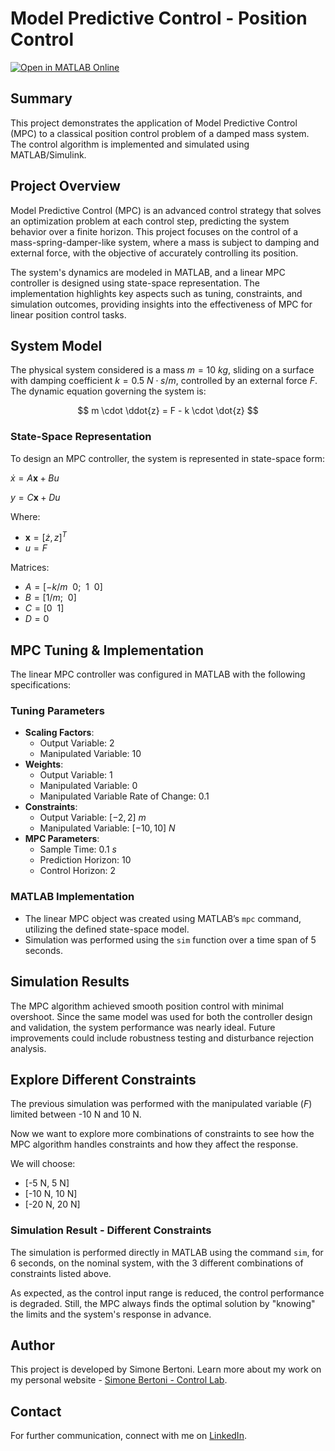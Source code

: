 # Model Predictive Control - Position Control

[![Open in MATLAB Online](https://www.mathworks.com/images/responsive/global/open-in-matlab-online.svg)](https://matlab.mathworks.com/open/github/v1?repo=simorxb/position_control_mpc)

## Summary
This project demonstrates the application of Model Predictive Control (MPC) to a classical position control problem of a damped mass system. The control algorithm is implemented and simulated using MATLAB/Simulink.

## Project Overview
Model Predictive Control (MPC) is an advanced control strategy that solves an optimization problem at each control step, predicting the system behavior over a finite horizon. This project focuses on the control of a mass-spring-damper-like system, where a mass is subject to damping and external force, with the objective of accurately controlling its position.

The system's dynamics are modeled in MATLAB, and a linear MPC controller is designed using state-space representation. The implementation highlights key aspects such as tuning, constraints, and simulation outcomes, providing insights into the effectiveness of MPC for linear position control tasks.

## System Model
The physical system considered is a mass $m = 10 ~ kg$, sliding on a surface with damping coefficient $k = 0.5 ~ N \cdot s/m$, controlled by an external force $F$. The dynamic equation governing the system is:

$$
m \cdot \ddot{z} = F - k \cdot \dot{z}
$$

### State-Space Representation
To design an MPC controller, the system is represented in state-space form:

$\dot{x} = A \mathbf{x} + B u$

$y = C \mathbf{x} + D u$

Where:
- $\mathbf{x} = [\dot{z}, z]^T$
- $u = F$

Matrices:
- $A = \left[ -k/m ~~ 0; ~~ 1 ~~ 0 \right]$
- $B = \left[ 1/m ; ~~ 0 \right]$
- $C = \left[ 0 ~~ 1 \right]$
- $D = 0$

## MPC Tuning & Implementation
The linear MPC controller was configured in MATLAB with the following specifications:

### Tuning Parameters
- **Scaling Factors**:
  - Output Variable: 2
  - Manipulated Variable: 10
- **Weights**:
  - Output Variable: 1
  - Manipulated Variable: 0
  - Manipulated Variable Rate of Change: 0.1
- **Constraints**:
  - Output Variable: $[-2, 2] ~ m$
  - Manipulated Variable: $[-10, 10] ~ N$
- **MPC Parameters**:
  - Sample Time: $0.1 ~ s$
  - Prediction Horizon: 10
  - Control Horizon: 2

### MATLAB Implementation
- The linear MPC object was created using MATLAB’s `mpc` command, utilizing the defined state-space model.
- Simulation was performed using the `sim` function over a time span of 5 seconds.

## Simulation Results
The MPC algorithm achieved smooth position control with minimal overshoot. Since the same model was used for both the controller design and validation, the system performance was nearly ideal. Future improvements could include robustness testing and disturbance rejection analysis.

## Explore Different Constraints

The previous simulation was performed with the manipulated variable ($F$) limited between -10 N and 10 N.

Now we want to explore more combinations of constraints to see how the MPC algorithm handles constraints and how they affect the response.

We will choose:

- [-5 N, 5 N]
- [-10 N, 10 N]
- [-20 N, 20 N]

### Simulation Result - Different Constraints

The simulation is performed directly in MATLAB using the command `sim`, for 6 seconds, on the nominal system, with the 3 different combinations of constraints listed above.

As expected, as the control input range is reduced, the control performance is degraded. Still, the MPC always finds the optimal solution by "knowing" the limits and the system's response in advance.

## Author
This project is developed by Simone Bertoni. Learn more about my work on my personal website - [Simone Bertoni - Control Lab](https://simonebertonilab.com/).

## Contact
For further communication, connect with me on [LinkedIn](https://www.linkedin.com/in/simone-bertoni-control-eng/).
